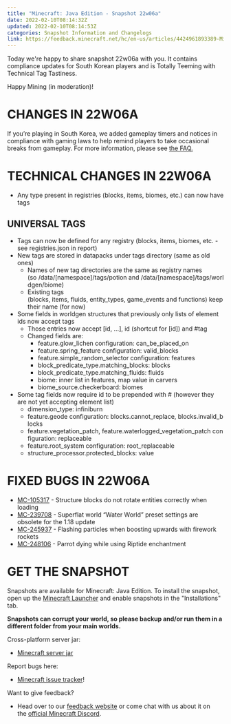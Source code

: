 ```yaml
---
title: "Minecraft: Java Edition - Snapshot 22w06a"
date: 2022-02-10T08:14:32Z
updated: 2022-02-10T08:14:53Z
categories: Snapshot Information and Changelogs
link: https://feedback.minecraft.net/hc/en-us/articles/4424961893389-Minecraft-Java-Edition-Snapshot-22w06a
---
```


Today we're happy to share snapshot 22w06a with you. It contains compliance updates for South Korean players and is Totally Teeming with Technical Tag Tastiness.

Happy Mining (in moderation)!

# CHANGES IN 22W06A

If you’re playing in South Korea, we added gameplay timers and notices in compliance with gaming laws to help remind players to take occasional breaks from gameplay. For more information, please see [the FAQ.](https://help.minecraft.net/hc/articles/360052763631)

# TECHNICAL CHANGES IN 22W06A

- Any type present in registries (blocks, items, biomes, etc.) can now have tags

## UNIVERSAL TAGS

- Tags can now be defined for any registry (blocks, items, biomes, etc. - see registries.json in report)
- New tags are stored in datapacks under tags directory (same as old ones)
  - Names of new tag directories are the same as registry names (so /data/\[namespace\]/tags/potion and /data/\[namespace\]/tags/worldgen/biome)
  - Existing tags (blocks, items, fluids, entity_types, game_events and functions) keep their name (for now)
- Some fields in worldgen structures that previously only lists of element ids now accept tags
  - Those entries now accept \[id, ...\], id (shortcut for \[id\]) and \#tag
  - Changed fields are:
    - feature.glow_lichen configuration: can_be_placed_on
    - feature.spring_feature configuration: valid_blocks
    - feature.simple_random_selector configuration: features
    - block_predicate_type.matching_blocks: blocks
    - block_predicate_type.matching_fluids: fluids
    - biome: inner list in features, map value in carvers
    - biome_source.checkerboard: biomes
- Some tag fields now require id to be prepended with \# (however they are not yet accepting element list)
  - dimension_type: infiniburn
  - feature.geode configuration: blocks.cannot_replace, blocks.invalid_blocks
  - feature.vegetation_patch, feature.waterlogged_vegetation_patch configuration: replaceable
  - feature.root_system configuration: root_replaceable
  - structure_processor.protected_blocks: value

# FIXED BUGS IN 22W06A

- [MC-105317](https://bugs.mojang.com/browse/MC-105317) - Structure blocks do not rotate entities correctly when loading
- [MC-239708](https://bugs.mojang.com/browse/MC-239708) - Superflat world “Water World” preset settings are obsolete for the 1.18 update
- [MC-245937](https://bugs.mojang.com/browse/MC-245937) - Flashing particles when boosting upwards with firework rockets
- [MC-248106](https://bugs.mojang.com/browse/MC-248106) - Parrot dying while using Riptide enchantment

# GET THE SNAPSHOT

Snapshots are available for Minecraft: Java Edition. To install the snapshot, open up the [Minecraft Launcher](https://www.minecraft.net/download.html) and enable snapshots in the "Installations" tab.

**Snapshots can corrupt your world, so please backup and/or run them in a different folder from your main worlds.**

Cross-platform server jar:

- [Minecraft server jar](https://launcher.mojang.com/v1/objects/60c757a63f21877f8b053904ac76d04ff3cb76ef/server.jar)

Report bugs here:

- [Minecraft issue tracker](https://bugs.mojang.com/browse/MC)!

Want to give feedback?

- Head over to our [feedback website](https://aka.ms/CavesCliffsFeedback?ref=minecraftnet) or come chat with us about it on the [official Minecraft Discord](https://discordapp.com/invite/minecraft).
